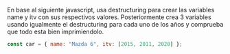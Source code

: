 En base al siguiente javascript, usa destructuring para crear las variables name y itv con sus respectivos valores. Posteriormente crea 3 variables usando igualmente el destructuring para cada uno de los años y comprueba que todo esta bien imprimiendolo.

```js
const car = { name: "Mazda 6", itv: [2015, 2011, 2020] };
```
